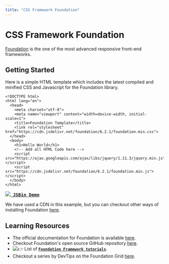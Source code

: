 ```yaml
---
title: "CSS Framework Foundation"
---
```


# CSS Framework Foundation

[Foundation](http://foundation.zurb.com/) is the one of the most advanced responsive front-end frameworks.

## Getting Started

Here is a simple HTML template which includes the latest compiled and minified CSS and Javascript for the Foundation library.

    <!DOCTYPE html>
    <html lang="en">
      <head>
        <meta charset="utf-8">
        <meta name="viewport" content="width=device-width, initial-scale=1">
        <title>Foundation Template</title>
        <link rel="stylesheet" href="https://cdn.jsdelivr.net/foundation/6.2.1/foundation.min.css">
      </head>
      <body>
        <h1>Hello World</h1>
        <!-- Add all HTML Code here -->
        <script src="https://ajax.googleapis.com/ajax/libs/jquery/1.11.3/jquery.min.js"></script>
        <script src="https://cdn.jsdelivr.net/foundation/6.2.1/foundation.min.js"></script>
      </body>
    </html>

 <kbd>[![](//discourse-user-assets.s3.amazonaws.com/original/2X/f/f9c81b35877c3e0551ca461c75b78aac80c6f48a.png) **JSBin Demo**](http://jsbin.com/gebolikiru/edit?html,output)</kbd> 

We have used a CDN in this example, but you can checkout other ways of installing Foundation [here](http://foundation.zurb.com/sites/download/).

## Learning Resources

*   The official documentation for Foundation is available [here](http://foundation.zurb.com/sites/docs/).
*   Checkout Foundation's open source GitHub repository [here](https://github.com/zurb/foundation-sites).
*   ![:point_right:](//forum.freecodecamp.com/images/emoji/emoji_one/point_right.png?v=2 ":point_right:") List of [**`Foundation Framework tutorials`**](http://foundation.zurb.com/learn/tutorials.html).
*   Checkout a series by DevTips on the Foundation Grid [here](https://www.youtube.com/playlist?list=PLqGj3iMvMa4LJo_lBMTJwAlQRElulSeL8).
